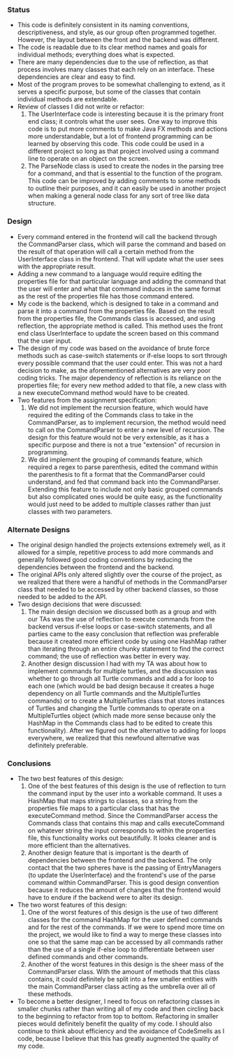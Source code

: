 ### Status
* This code is definitely consistent in its naming conventions, descriptiveness, and style, as our group often programmed together. 
However, the layout between the front and the backend was different.
* The code is readable due to its clear method names and goals for individual methods; everything does what is expected.
* There are many dependencies due to the use of reflection, as that process involves many classes that each rely on an interface. 
These dependencies are clear and easy to find.
* Most of the program proves to be somewhat challenging to extend, as it serves a specific purpose, but some of the classes that contain 
individual methods are extendable.
* Review of classes I did not write or refactor:
  1. The UserInterface code is interesting because it is the primary front end class; it controls what the user sees. 
One way to improve this code is to put more comments to make Java FX methods and actions more understandable, but a lot of frontend 
programming can be learned by observing this code. This code could be used in a different project so long as that project involved using 
a command line to operate on an object on the screen.
  2. The ParseNode class is used to create the nodes in the parsing tree for a command, and that is essential to the function of the 
program. This code can be improved by adding comments to some methods to outline their purposes, and it can easily be used in another
project when making a general node class for any sort of tree like data structure.
  
### Design
* Every command entered in the frontend will call the backend through the CommandParser class, which will parse the command and based 
on the result of that operation will call a certain method from the UserInterface class in the frontend. That will update what the user
sees with the appropriate result.
* Adding a new command to a language would require editing the properties file for that particular language and adding the command that
the user will enter and what that command induces in the same format as the rest of the properties file has those command entered.
* My code is the backend, which is designed to take in a command and parse it into a command from the properties file. Based on the 
result from the properties file, the Commands class is accessed, and using reflection, the appropriate method is called. This method
uses the front end class UserInterface to update the screen based on this command that the user input.
* The design of my code was based on the avoidance of brute force methods such as case-switch statements or if-else loops to sort through
every possible command that the user could enter. This was not a hard decision to make, as the aforementioned alternatives are very poor
coding tricks. The major dependency of reflection is its reliance on the properties file; for every new method added to that file, a new
class with a new executeCommand method would have to be created.
* Two features from the assignment specification:
  1. We did not implement the recursion feature, which would have required the editing of the Commands class to take in the CommandParser,
as to implement recursion, the method would need to call on the CommandParser to enter a new level of recursion. The design for this feature
would not be very extensible, as it has a specific purpose and there is not a true "extension" of recursion in programming.
  2. We did implement the grouping of commands feature, which required a regex to parse parenthesis, edited the command within the 
parenthesis to fit a format that the CommandParser could understand, and fed that command back into the CommandParser. Extending this 
feature to include not only basic grouped commands but also complicated ones would be quite easy, as the functionality would just need to
be added to multiple classes rather than just classes with two parameters.

### Alternate Designs

* The original design handled the projects extensions extremely well, as it allowed for a simple, repetitive process to add more commands and generally followed good coding conventions by reducing the dependencies between the frontend and the backend.
* The original APIs only altered slightly over the course of the project, as we realized that there were a handful of methods in the CommandParser class that needed to be accessed by other backend classes, so those needed to be added to the API.
* Two design decisions that were discussed:
  1. The main design decision we discussed both as a group and with our TAs was the use of reflection to execute commands from the backend versus if-else loops or case-switch statements, and all parties came to the easy conclusion that reflection was preferable because it created more efficient code by using one HashMap rather than iterating through an entire chunky statement to find the correct command; the use of reflection was better in every way.
  2. Another design discussion I had with my TA was about how to implement commands for multiple turtles, and the discussion was whether to go through all Turtle commands and add a for loop to each one (which would be bad design because it creates a huge dependency on all Turtle commands and the MultipleTurtles commands) or to create a MultipleTurtles class that stores instances of Turtles and changing the Turtle commands to operate on a MultipleTurtles object (which made more sense because only the HashMap in the Commands class had to be edited to create this functionality). After we figured out the alternative to adding for loops everywhere, we realized that this newfound alternative was definitely preferable.

### Conclusions
* The two best features of this design:
  1. One of the best features of this design is the use of reflection to turn the command input by the user into a workable command. It uses a HashMap that maps strings to classes, so a string from the properties file maps to a particular class that has the executeCommand
method. Since the CommandParser access the Commands class that contains this map and calls executeCommand on whatever string the input
corresponds to within the properties file, this functionality works out beautifully. It looks cleaner and is more efficient than the alternatives.
  2. Another design feature that is important is the dearth of dependencies between the frontend and the backend. The only contact that the two spheres have is the passing of EntryManagers (to update the UserInterface) and the frontend's use of the parse command within CommandParser. This is good design convention because it reduces the amount of changes that the frontend would have to endure if the backend were to alter its design.
* The two worst features of this design:
  1. One of the worst features of this design is the use of two different classes for the command HashMap for the user defined commands and for the rest of the commands. If we were to spend more time on the project, we would like to find a way to merge these classes into one so that the same map can be accessed by all commands rather than the use of a single if-else loop to differentiate between user 
defined commands and other commands.
  2. Another of the worst features in this design is the sheer mass of the CommandParser class. With the amount of methods that this class contains, it could definitely be split into a few smaller entities with the main CommandParser class acting as the umbrella over all of these methods.
* To become a better designer, I need to focus on refactoring classes in smaller chunks rather than writing all of my code and then circling back to the beginning to refactor from top to bottom. Refactoring in smaller pieces would definitely benefit the quality of my code. I should also continue to think about efficiency and the avoidance of CodeSmells as I code, because I believe that this has greatly augmented the quality of my code.
